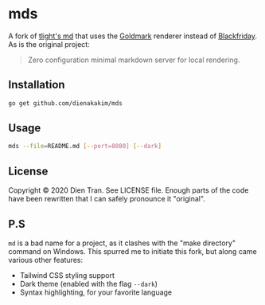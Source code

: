# mds

A fork of [tlight's md](https://github.com/tlight/md) that uses the [Goldmark](https://github.com/yuin/goldmark) renderer instead of [Blackfriday](https://github.com/russross/blackfriday/). As is the original project:

> Zero configuration minimal markdown server for local rendering.

## Installation

```bash
go get github.com/dienakakim/mds
```

## Usage

```bash
mds --file=README.md [--port=8080] [--dark]
```

## License

Copyright &copy; 2020 Dien Tran. See LICENSE file. Enough parts of the code have been rewritten that I can safely pronounce it "original".

## P.S

`md` is a bad name for a project, as it clashes with the "make directory" command on Windows. This spurred me to initiate this fork, but along came various other features:

- Tailwind CSS styling support
- Dark theme (enabled with the flag `--dark`)
- Syntax highlighting, for your favorite language
